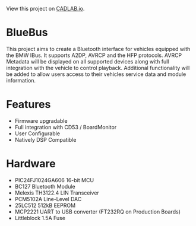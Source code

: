 View this project on [CADLAB.io](https://cadlab.io/project/1479). 

# BlueBus
This project aims to create a Bluetooth interface for vehicles equipped with
the BMW IBus. It supports A2DP, AVRCP and the HFP protocols. AVRCP Metadata
will be displayed on all supported devices along with full integration with the
vehicle to control playback. Additional functionality will be added to allow users
access to their vehicles service data and module information.


# Features
* Firmware upgradable
* Full integration with CD53 / BoardMonitor
* User Configurable
* Natively DSP Compatible

# Hardware
* PIC24FJ1024GA606 16-bit MCU
* BC127 Bluetooth Module
* Melexis TH3122.4 LIN Transceiver
* PCM5102A Line-Level DAC
* 25LC512 512kB EEPROM
* MCP2221 UART to USB converter (FT232RQ on Production Boards)
* Littleblock 1.5A Fuse
